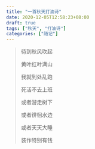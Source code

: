 ```yaml
---
title: "一首秋天打油诗"
date: 2020-12-05T12:58:23+08:00
draft: true
tags: ["秋天", "打油诗"]
categories: ["随记"]
---
```




> 待到秋风吹起
>
> 黄叶红叶满山
>
> 我就到处乱跑
>
> 死活不去上班
>
> 或者游走树下
>
> 或者徘徊水边
>
> 或者天天大睡
>
> 装作特别有钱


